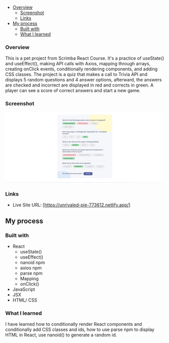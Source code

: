 - [Overview](#overview)
  - [Screenshot](#screenshot)
  - [Links](#links)
- [My process](#my-process)
  - [Built with](#built-with)
  - [What I learned](#what-i-learned)

### Overview
This is a pet project from Scrimba React Course. It's a practice of useState() and useEffect(), making API calls with Axios, mapping through arrays, creating onClick events, conditionally rendering components, and adding CSS classes. The project is a quiz that makes a call to Trivia API and displays 5 random questions and 4 answer options, afterward, the answers are checked and incorrect are displayed in red and corrects in green. A player can see a score of correct answers and start a new game.

### Screenshot

![Screenshot](screenshot.jpg)

### Links

- Live Site URL: [https://unrivaled-pie-773612.netlify.app/]

## My process

### Built with
- React
  - useState()
  - useEffect()
  - nanoid npm
  - axios npm
  - parse npm 
  - Mapping
  - onClick()
- JavaScript
- JSX
- HTML/ CSS

### What I learned

I have learned how to conditionally render React components and conditionally add CSS classes and ids, how to use parse npm to display HTML in React, use nanoid() to generate a random id.
